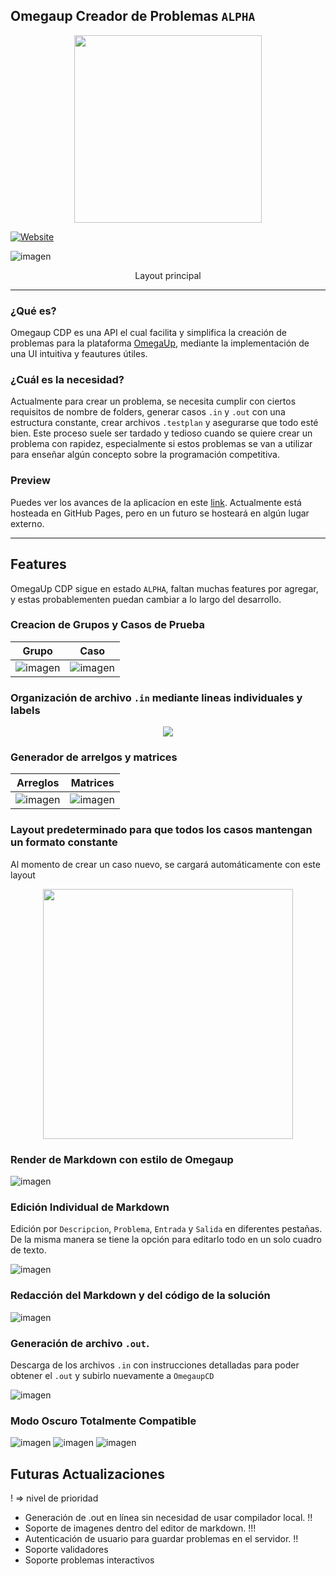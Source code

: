 ## Omegaup Creador de Problemas `ALPHA`

<p align="center">
  <img width="300px" src="https://user-images.githubusercontent.com/74751751/128225375-1b0e339d-f43d-4275-9aab-c60f330db667.png">
</p>


[![Website](https://img.shields.io/website?label=OmegaupCDP.com&style=for-the-badge&url=https%3A%2F%2Fmau-md.github.io/Omegaup-CDP)](https://mau-md.github.io/Omegaup-CDP)

![imagen](https://user-images.githubusercontent.com/74751751/132111286-bc32b973-a443-4c86-a3a4-75574234ce9a.png)

<p align="center">
Layout principal
</p>

---
### ¿Qué es?

Omegaup CDP es una API el cual facilita y simplifica la creación de problemas para la plataforma [OmegaUp](http://omegaup.com), mediante la implementación de una UI intuitiva y feautures útiles. 

### ¿Cuál es la necesidad?

Actualmente para crear un problema, se necesita cumplir con ciertos requisitos de nombre de folders, generar casos `.in` y `.out` con una estructura constante, crear archivos `.testplan` y asegurarse que todo esté bien. Este proceso suele ser tardado y tedioso cuando se quiere crear un problema con rapidez, especialmente si estos problemas se van a utilizar para enseñar algún concepto sobre la programación competitiva.

### Preview

Puedes ver los avances de la aplicacíon en este [link](http://mau-md.github.io/Omegaup-CDP). Actualmente está hosteada en GitHub Pages, pero en un futuro se hosteará en algún lugar externo.

---

## Features 
OmegaUp CDP sigue en estado `ALPHA`, faltan muchas features por agregar, y estas probablementen puedan cambiar a lo largo del desarrollo.

### Creacion de Grupos y Casos de Prueba
| Grupo | Caso |
| ----- | ---- |
| ![imagen](https://user-images.githubusercontent.com/74751751/128216877-e2a27264-b8cd-4ce2-bdd0-050c5bb374af.png) | ![imagen](https://user-images.githubusercontent.com/74751751/128216941-07d215ca-365b-4b30-9258-55b78c6e35cb.png) |

### Organización de archivo `.in` mediante lineas individuales y labels
<p align="center">
  <img src="https://user-images.githubusercontent.com/74751751/128217256-e9558c92-e69f-4568-ad33-bb186ee3831e.png">
</p>

### Generador de arrelgos y matrices
| Arreglos | Matrices |
| ----- | ---- |
| ![imagen](https://user-images.githubusercontent.com/74751751/128217521-552617fa-7a3e-4384-83cf-e9c31f1cade8.png) | ![imagen](https://user-images.githubusercontent.com/74751751/128217655-c6715dd0-fb01-474c-80bc-0178105d98a6.png) |

### Layout predeterminado para que todos los casos mantengan un formato constante
Al momento de crear un caso nuevo, se cargará automáticamente con este layout
<p align="center">
  <img width="400" src="https://user-images.githubusercontent.com/74751751/128217904-5cbc3cba-b8af-42d8-ac1f-77f40628328a.png">
</p>

### Render de Markdown con estilo de Omegaup
![imagen](https://user-images.githubusercontent.com/74751751/132111296-555d494a-6e89-4302-9f4c-757fbec4c887.png)

### Edición Individual de Markdown
Edición por `Descripcion`, `Problema`, `Entrada` y `Salida` en diferentes pestañas. De la misma manera se tiene la opción para editarlo todo en un solo cuadro de texto.

![imagen](https://user-images.githubusercontent.com/74751751/132111316-4b80d02d-8c2a-417b-8b91-0ac1e053b01d.png)

### Redacción del Markdown y del código de la solución
![imagen](https://user-images.githubusercontent.com/74751751/132111377-33ac158f-ad75-4b7a-b30f-4fccebe5f278.png)

### Generación de archivo `.out`.
Descarga de los archivos `.in` con instrucciones detalladas para poder obtener el `.out` y subirlo nuevamente a `OmegaupCD`

![imagen](https://user-images.githubusercontent.com/74751751/132111337-0f90b7e0-60cb-4e78-90f9-1e3cbffc264c.png)

### Modo Oscuro Totalmente Compatible
![imagen](https://user-images.githubusercontent.com/74751751/132111303-28820a5a-a13e-4867-9646-8530731e83b9.png)
![imagen](https://user-images.githubusercontent.com/74751751/132111305-f10f8484-ff24-4f5d-94d9-670286845f91.png)
![imagen](https://user-images.githubusercontent.com/74751751/132111306-daace800-d058-473a-8c91-9675d598c15f.png)

## Futuras Actualizaciones
! => nivel de prioridad
* Generación de .out en línea sin necesidad de usar compilador local. !!
* Soporte de imagenes dentro del editor de markdown. !!!
* Autenticación de usuario para guardar problemas en el servidor. !!
* Soporte validadores 
* Soporte problemas interactivos 



